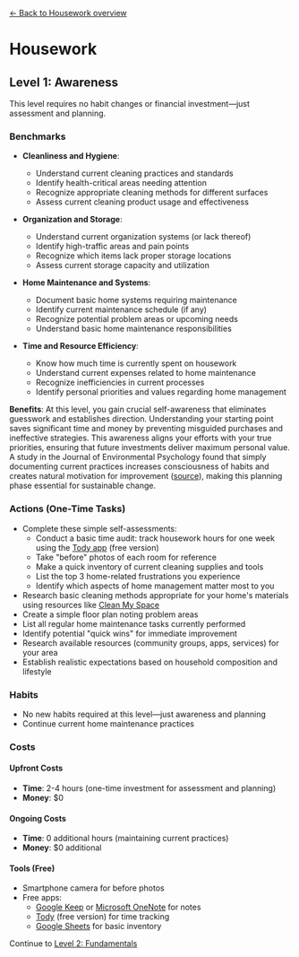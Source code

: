 [← Back to Housework overview](index)
# Housework
## Level 1: Awareness

This level requires no habit changes or financial investment—just assessment and planning.

### Benchmarks
- **Cleanliness and Hygiene**: 
  - Understand current cleaning practices and standards
  - Identify health-critical areas needing attention
  - Recognize appropriate cleaning methods for different surfaces
  - Assess current cleaning product usage and effectiveness

- **Organization and Storage**:
  - Understand current organization systems (or lack thereof)
  - Identify high-traffic areas and pain points
  - Recognize which items lack proper storage locations
  - Assess current storage capacity and utilization

- **Home Maintenance and Systems**:
  - Document basic home systems requiring maintenance
  - Identify current maintenance schedule (if any)
  - Recognize potential problem areas or upcoming needs
  - Understand basic home maintenance responsibilities

- **Time and Resource Efficiency**:
  - Know how much time is currently spent on housework
  - Understand current expenses related to home maintenance
  - Recognize inefficiencies in current processes
  - Identify personal priorities and values regarding home management

**Benefits**: At this level, you gain crucial self-awareness that eliminates guesswork and establishes direction. Understanding your starting point saves significant time and money by preventing misguided purchases and ineffective strategies. This awareness aligns your efforts with your true priorities, ensuring that future investments deliver maximum personal value. A study in the Journal of Environmental Psychology found that simply documenting current practices increases consciousness of habits and creates natural motivation for improvement ([source](https://www.sciencedirect.com/science/article/abs/pii/S0272494413000261)), making this planning phase essential for sustainable change.

### Actions (One-Time Tasks)
- Complete these simple self-assessments:
  - Conduct a basic time audit: track housework hours for one week using the [Tody app](https://todyapp.com/) (free version)
  - Take "before" photos of each room for reference
  - Make a quick inventory of current cleaning supplies and tools
  - List the top 3 home-related frustrations you experience
  - Identify which aspects of home management matter most to you
- Research basic cleaning methods appropriate for your home's materials using resources like [Clean My Space](https://cleanmyspace.com/cleaning-basics/)
- Create a simple floor plan noting problem areas
- List all regular home maintenance tasks currently performed
- Identify potential "quick wins" for immediate improvement
- Research available resources (community groups, apps, services) for your area
- Establish realistic expectations based on household composition and lifestyle

### Habits
- No new habits required at this level—just awareness and planning
- Continue current home maintenance practices

### Costs
#### Upfront Costs
- **Time**: 2-4 hours (one-time investment for assessment and planning)
- **Money**: $0

#### Ongoing Costs
- **Time**: 0 additional hours (maintaining current practices)
- **Money**: $0 additional

#### Tools (Free)
- Smartphone camera for before photos
- Free apps:
  * [Google Keep](https://keep.google.com) or [Microsoft OneNote](https://www.microsoft.com/en-us/microsoft-365/onenote/digital-note-taking-app) for notes
  * [Tody](https://todyapp.com/) (free version) for time tracking
  * [Google Sheets](https://www.google.com/sheets/about/) for basic inventory

Continue to [Level 2: Fundamentals](level-2)
